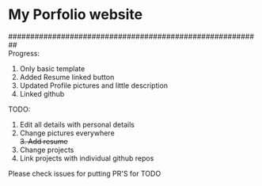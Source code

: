 # My Porfolio website


########################################################## <br>
Progress:
1. Only basic template
2. Added Resume linked button
3. Updated Profile pictures and little description
4. Linked github

TODO:
1. Edit all details with personal details
2. Change pictures everywhere<br>
~~3. Add resume~~ <br>
4. Change projects
5. Link projects with individual github repos 

Please check issues for putting PR'S for TODO
